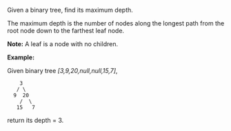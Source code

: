 Given a binary tree, find its maximum depth.

The maximum depth is the number of nodes along the longest path from the root node down to the farthest leaf node.

**Note:** A leaf is a node with no children.

**Example:**

Given binary tree *[3,9,20,null,null,15,7]*,
```
    3
   / \
  9  20
    /  \
   15   7
```
return its depth = 3.
